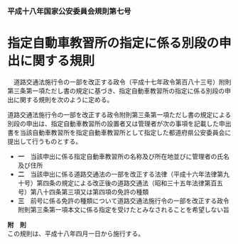 ### 平成十八年国家公安委員会規則第七号  
# 指定自動車教習所の指定に係る別段の申出に関する規則  
　道路交通法施行令の一部を改正する政令（平成十七年政令第百八十三号）附則第三条第一項ただし書の規定に基づき、指定自動車教習所の指定に係る別段の申出に関する規則を次のように定める。  
  
道路交通法施行令の一部を改正する政令附則第三条第一項ただし書の規定による別段の申出は、指定自動車教習所の設置者又は管理者が次の事項を記載した申出書を当該自動車教習所を指定自動車教習所として指定した都道府県公安委員会に提出して行うものとする。  
* **一**　当該申出に係る指定自動車教習所の名称及び所在地並びに管理者の氏名及び住所  
* **二**　当該申出に係る道路交通法の一部を改正する法律（平成十六年法律第九十号）第四条の規定による改正後の道路交通法（昭和三十五年法律第百五号）第八十四条第三項又は第四項の免許の種類  
* **三**　前号に係る免許の種類について道路交通法施行令の一部を改正する政令附則第三条第一項本文に係る指定を受けたとみなされることを希望しない旨  
  
**附　則**  
この規則は、平成十八年四月一日から施行する。  
  
